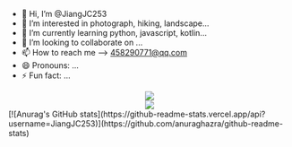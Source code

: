 - 👋 Hi, I’m @JiangJC253
- 👀 I’m interested in photograph, hiking, landscape...
- 🌱 I’m currently learning python, javascript, kotlin...
- 💞️ I’m looking to collaborate on ...
- 📫 How to reach me --> 458290771@qq.com
- 😄 Pronouns: ...
- ⚡ Fun fact: ...
<!---
JiangJC253/JiangJC253 is a ✨ special ✨ repository because its `README.md` (this file) appears on your GitHub profile.
You can click the Preview link to take a look at your changes.
--->
<div align="center"> <img src="https://stats.justsong.cn/api/csdn?id=G2Esports_NiKo253"> </div>
<div align="center"> <img src="https://activity-graph.herokuapp.com/graph?username=JiangJC2523&theme=xcode" /> </div>
[![Anurag's GitHub stats](https://github-readme-stats.vercel.app/api?username=JiangJC253)](https://github.com/anuraghazra/github-readme-stats)
